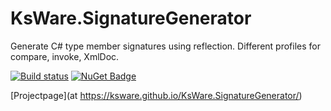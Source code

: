 # KsWare.SignatureGenerator
Generate C# type member signatures using reflection. Different profiles for compare, invoke, XmlDoc.

[![Build status](https://ci.appveyor.com/api/projects/status/93uxcbhkolkcvx0q/branch/master?svg=true)](https://ci.appveyor.com/project/KsWare/ksware-signaturegenerator/branch/master)
[![NuGet Badge](https://buildstats.info/nuget/KsWare.MSBuildTargets)](https://www.nuget.org/packages/KsWare.SignatureGenerator/)

[Projectpage](at https://ksware.github.io/KsWare.SignatureGenerator/)
